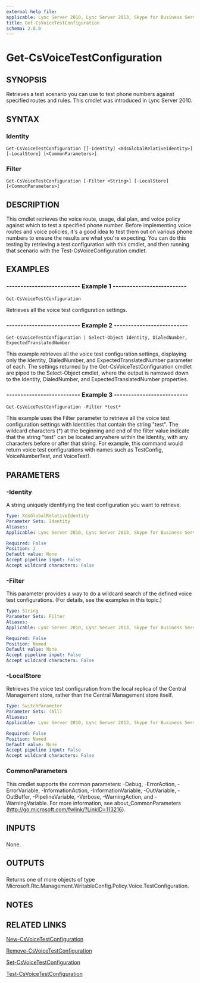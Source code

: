 ```yaml
---
external help file: 
applicable: Lync Server 2010, Lync Server 2013, Skype for Business Server 2015, Skype for Business Server 2019
title: Get-CsVoiceTestConfiguration
schema: 2.0.0
---
```


# Get-CsVoiceTestConfiguration

## SYNOPSIS
Retrieves a test scenario you can use to test phone numbers against specified routes and rules.
This cmdlet was introduced in Lync Server 2010.



## SYNTAX

### Identity
```
Get-CsVoiceTestConfiguration [[-Identity] <XdsGlobalRelativeIdentity>] [-LocalStore] [<CommonParameters>]
```

### Filter
```
Get-CsVoiceTestConfiguration [-Filter <String>] [-LocalStore] [<CommonParameters>]
```

## DESCRIPTION
This cmdlet retrieves the voice route, usage, dial plan, and voice policy against which to test a specified phone number.
Before implementing voice routes and voice policies, it's a good idea to test them out on various phone numbers to ensure the results are what you're expecting.
You can do this testing by retrieving a test configuration with this cmdlet, and then running that scenario with the Test-CsVoiceConfiguration cmdlet.



## EXAMPLES

### -------------------------- Example 1 --------------------------
```
Get-CsVoiceTestConfiguration
```

Retrieves all the voice test configuration settings.


### -------------------------- Example 2 --------------------------
```
Get-CsVoiceTestConfiguration | Select-Object Identity, DialedNumber, ExpectedTranslatedNumber
```

This example retrieves all the voice test configuration settings, displaying only the Identity, DialedNumber, and ExpectedTranslatedNumber parameter of each.
The settings returned by the Get-CsVoiceTestConfiguration cmdlet are piped to the Select-Object cmdlet, where the output is narrowed down to the Identity, DialedNumber, and ExpectedTranslatedNumber properties.


### -------------------------- Example 3 --------------------------
```
Get-CsVoiceTestConfiguration -Filter *test*
```

This example uses the Filter parameter to retrieve all the voice test configuration settings with Identities that contain the string "test".
The wildcard characters (*) at the beginning and end of the filter value indicate that the string "test" can be located anywhere within the Identity, with any characters before or after that string.
For example, this command would return voice test configurations with names such as TestConfig, VoiceNumberTest, and VoiceTest1.



## PARAMETERS

### -Identity
A string uniquely identifying the test configuration you want to retrieve.

```yaml
Type: XdsGlobalRelativeIdentity
Parameter Sets: Identity
Aliases: 
Applicable: Lync Server 2010, Lync Server 2013, Skype for Business Server 2015, Skype for Business Server 2019

Required: False
Position: 2
Default value: None
Accept pipeline input: False
Accept wildcard characters: False
```

### -Filter
This parameter provides a way to do a wildcard search of the defined voice test configurations.
(For details, see the examples in this topic.)

```yaml
Type: String
Parameter Sets: Filter
Aliases: 
Applicable: Lync Server 2010, Lync Server 2013, Skype for Business Server 2015, Skype for Business Server 2019

Required: False
Position: Named
Default value: None
Accept pipeline input: False
Accept wildcard characters: False
```

### -LocalStore
Retrieves the voice test configuration from the local replica of the Central Management store, rather than the Central Management store itself.

```yaml
Type: SwitchParameter
Parameter Sets: (All)
Aliases: 
Applicable: Lync Server 2010, Lync Server 2013, Skype for Business Server 2015, Skype for Business Server 2019

Required: False
Position: Named
Default value: None
Accept pipeline input: False
Accept wildcard characters: False
```

### CommonParameters
This cmdlet supports the common parameters: -Debug, -ErrorAction, -ErrorVariable, -InformationAction, -InformationVariable, -OutVariable, -OutBuffer, -PipelineVariable, -Verbose, -WarningAction, and -WarningVariable. For more information, see about_CommonParameters (http://go.microsoft.com/fwlink/?LinkID=113216).

## INPUTS

###  
None.

## OUTPUTS

###  
Returns one of more objects of type Microsoft.Rtc.Management.WritableConfig.Policy.Voice.TestConfiguration.

## NOTES

## RELATED LINKS


[New-CsVoiceTestConfiguration](New-CsVoiceTestConfiguration.md)

[Remove-CsVoiceTestConfiguration](Remove-CsVoiceTestConfiguration.md)

[Set-CsVoiceTestConfiguration](Set-CsVoiceTestConfiguration.md)

[Test-CsVoiceTestConfiguration](Test-CsVoiceTestConfiguration.md)

